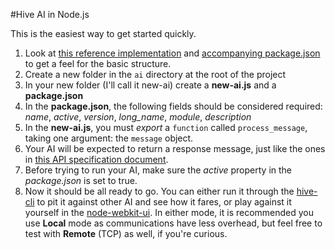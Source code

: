 #Hive AI in Node.js

This is the easiest way to get started quickly. 

1. Look at [this reference implementation](../ai/her/hive-ai-her.js) and [accompanying package.json](../ai/her/package.json) to get a feel for the basic structure.
2. Create a new folder in the `ai` directory at the root of the project
3. In your new folder (I'll call it new-ai) create a **new-ai.js** and a **package.json**
4. In the **package.json**, the following fields should be considered required: *name*, *active*, *version*, *long_name*, *module*, *description*
5. In the **new-ai.js**, you must *export* a `function` called `process_message`, taking one argument: the `message` object.
6. Your AI will be expected to return a response message, just like the ones in [this API specification document](../api/hive_api_v0.1.0_doc.js).
7. Before trying to run your AI, make sure the *active* property in the *package.json* is set to true.
8. Now it should be all ready to go. You can either run it through the [hive-cli](hive-cli.md) to pit it against other AI and see how it fares, or play against it yourself in the [node-webkit-ui](hive-node-webkit.md). In either mode, it is recommended you use **Local** mode as communications have less overhead, but feel free to test with **Remote** (TCP) as well, if you're curious. 

